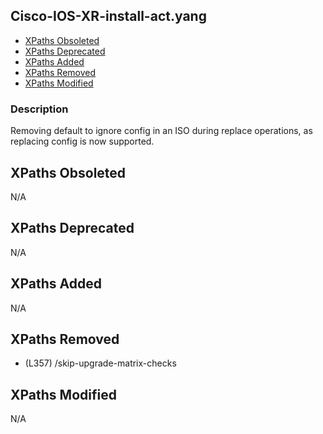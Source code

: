 ## Cisco-IOS-XR-install-act.yang

- [XPaths Obsoleted](#xpaths-obsoleted)
- [XPaths Deprecated](#xpaths-deprecated)
- [XPaths Added](#xpaths-added)
- [XPaths Removed](#xpaths-removed)
- [XPaths Modified](#xpaths-modified)

### Description

Removing default to ignore config in an ISO during replace operations, as replacing config is now supported.

## XPaths Obsoleted

N/A

## XPaths Deprecated

N/A

## XPaths Added

N/A

## XPaths Removed

- (L357)	/skip-upgrade-matrix-checks

## XPaths Modified

N/A

